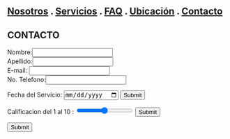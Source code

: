 
## [Nosotros](./nosotros.md) . [Servicios](./servicios.md) . [FAQ](FAQ.md) . [Ubicación](ubicacion.md) . [Contacto](./contacto.md)

## CONTACTO

<form action="https://formspree.io/f/mgedlkdo" method="post">
Nombre:<input type="text" name="name"><br>
Apellido:<input type="text" name="apellidos"><br>
E-mail: <input type="text" name="email"><br>
No. Telefono:<input type="text" name="no.telefono"><br>

 
 <label for="birthday">Fecha del Servicio:</label>
  <input type="date" id="birthday" name="birthday">
  <input type="submit" value="Submit">
  
  
 
 <label for="vol">Calificacion del 1 al 10 :</label>
  <input type="range" id="vol" name="vol" min="0" max="50">
  <input type="submit" value="Submit">

  
 
<input type="submit">
</form>
